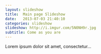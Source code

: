 ```yaml
---
layout: slideshow
title:  Main page Slideshow
date:   2013-07-03 21:40:10
categories: slideshow
slideshow: http://i.imgur.com/5N0NH9r.jpg
subtitle: Come as you are
---
```


Lorem ipsum dolor sit amet, consectetur...